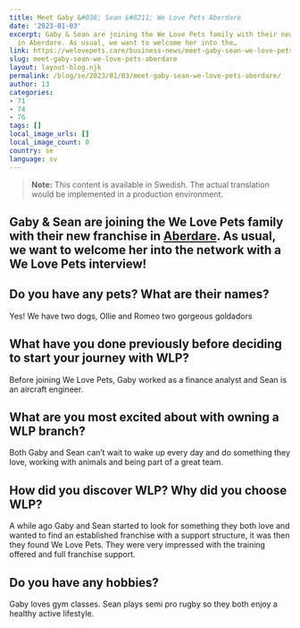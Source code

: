 ```yaml
---
title: Meet Gaby &#038; Sean &#8211; We Love Pets Aberdare
date: '2023-01-03'
excerpt: Gaby & Sean are joining the We Love Pets family with their new franchise
  in Aberdare. As usual, we want to welcome her into the…
link: https://welovepets.care/business-news/meet-gaby-sean-we-love-pets-aberdare/
slug: meet-gaby-sean-we-love-pets-aberdare
layout: layout-blog.njk
permalink: /blog/se/2023/01/03/meet-gaby-sean-we-love-pets-aberdare/
author: 13
categories:
- 71
- 74
- 76
tags: []
local_image_urls: []
local_image_count: 0
country: se
language: sv
---
```




> **Note:** This content is available in Swedish. The actual translation would be implemented in a production environment.

## Gaby & Sean are joining the We Love Pets family with their new franchise in [Aberdare](https://welovepets.care/branch/aberdare/). As usual, we want to welcome her into the network with a We Love Pets interview!

## Do you have any pets? What are their names?

Yes! We have two dogs, Ollie and Romeo two gorgeous goldadors

## What have you done previously before deciding to start your journey with WLP?

Before joining We Love Pets, Gaby worked as a finance analyst and Sean is an aircraft engineer.

## What are you most excited about with owning a WLP branch?

Both Gaby and Sean can’t wait to wake up every day and do something they love, working with animals and being part of a great team.

## How did you discover WLP? Why did you choose WLP?

A while ago Gaby and Sean started to look for something they both love and wanted to find an established franchise with a support structure, it was then they found We Love Pets. They were very impressed with the training offered and full franchise support.

## Do you have any hobbies?

Gaby loves gym classes. Sean plays semi pro rugby so they both enjoy a healthy active lifestyle.